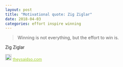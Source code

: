 ```yaml
---
layout: post
title: "Motivational quote: Zig Ziglar"
date: 2018-04-03
categories: effort inspire winning
---
```

> Winning is not everything, but the effort to win is.

Zig Ziglar

<span style="z-index:50;font-size:0.9em;"><img src="https://theysaidso.com/branding/theysaidso.png" height="20" width="20" alt="theysaidso.com"/><a href="https://theysaidso.com" title="Powered by quotes from theysaidso.com" style="color: #9fcc25; margin-left: 4px; vertical-align: middle;">theysaidso.com</a></span>
